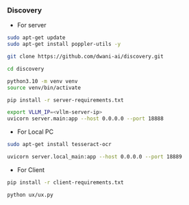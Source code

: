 ### Discovery



- For server
```bash
sudo apt-get update
sudo apt-get install poppler-utils -y

git clone https://github.com/dwani-ai/discovery.git

cd discovery

python3.10 -m venv venv
source venv/bin/activate

pip install -r server-requirements.txt

export VLLM_IP=<vllm-server-ip>
uvicorn server.main:app --host 0.0.0.0 --port 18888

```
- For Local PC
```bash
sudo apt-get install tesseract-ocr

uvicorn server.local_main:app --host 0.0.0.0 --port 18889

```


- For Client
 
```bash
pip install -r client-requirements.txt

python ux/ux.py
```

<!-- 
- server/vlm/llama.md
    - Till line - 22
-->